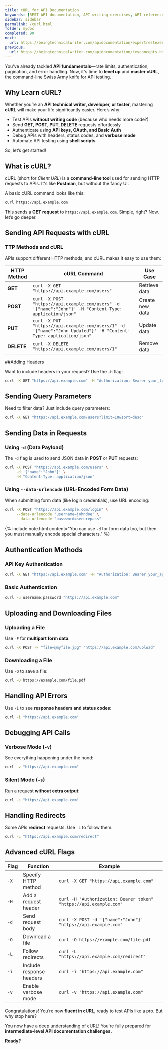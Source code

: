 ```yaml
---
title: cURL for API Documentation
keywords: [REST API documentation, API writing exercises, API reference, API documentation practice, API documentation test, API writing test, Technical Writing API exercises, API documentation challenges, API documentation best practices, hands-on API documentation, advanced API writing, API error handling, API authentication, cURL API testing, API debugging, command-line API testing]
sidebar: sidebar
permalink: /curl.html
folder: mydoc
completed: 90
next:
  url: https://beingtechnicalwriter.com/apidocumentation/expertrestexercise.html
previous:
  url: https://beingtechnicalwriter.com/apidocumentation/keyconcepts.html
---
```


You've already tackled **API fundamentals**—rate limits, authentication, pagination, and error handling. Now, it's time to **level up** and **master cURL**, the command-line Swiss Army knife for API testing. 

## Why Learn cURL?

Whether you’re an **API technical writer, developer, or tester**, mastering **cURL** will make your life significantly easier. Here’s why:

- Test APIs **without writing code** (because who needs more code?)
- Send **GET, POST, PUT, DELETE** requests effortlessly
- Authenticate using **API keys, OAuth, and Basic Auth**
- Debug APIs with headers, status codes, and **verbose mode**
- Automate API testing using **shell scripts**

So, let’s get started!

## What is cURL?

cURL (short for *Client URL*) is a **command-line tool** used for sending HTTP requests to APIs. It's like **Postman**, but without the fancy UI.

A basic cURL command looks like this:

```sh
curl https://api.example.com
```

This sends a **GET request** to `https://api.example.com`. Simple, right? Now, let’s go deeper.

<script async src="https://pagead2.googlesyndication.com/pagead/js/adsbygoogle.js?client=ca-pub-7149683584202371"
     crossorigin="anonymous"></script>
<!-- AddTitleOne -->
<ins class="adsbygoogle"
     style="display:block"
     data-ad-client="ca-pub-7149683584202371"
     data-ad-slot="7422872052"
     data-ad-format="auto"
     data-full-width-responsive="true"></ins>
<script>
     (adsbygoogle = window.adsbygoogle || []).push({});
</script>

## Sending API Requests with cURL

### TTP Methods and cURL

APIs support different HTTP methods, and cURL makes it easy to use them:

| HTTP Method | cURL Command | Use Case |
|------------|-------------|----------|
| **GET** | `curl -X GET "https://api.example.com/users"` | Retrieve data |
| **POST** | `curl -X POST "https://api.example.com/users" -d '{"name":"John"}' -H "Content-Type: application/json"` | Create new data |
| **PUT** | `curl -X PUT "https://api.example.com/users/1" -d '{"name":"John Updated"}' -H "Content-Type: application/json"` | Update data |
| **DELETE** | `curl -X DELETE "https://api.example.com/users/1"` | Remove data |

##Adding Headers

Want to include headers in your request? Use the `-H` flag:

```sh
curl -X GET "https://api.example.com" -H "Authorization: Bearer your_token"
```

## Sending Query Parameters

Need to filter data? Just include query parameters:

```sh
curl -X GET "https://api.example.com/users?limit=10&sort=desc"
```

## Sending Data in Requests

### **Using `-d` (Data Payload)**

The `-d` flag is used to send JSON data in **POST** or **PUT** requests:

```sh
curl -X POST "https://api.example.com/users" \
     -d '{"name":"John"}' \
     -H "Content-Type: application/json"
```

### **Using `--data-urlencode` (URL-Encoded Form Data)**

When submitting form data (like login credentials), use URL encoding:

```sh
curl -X POST "https://api.example.com/login" \
     --data-urlencode "username=johndoe" \
     --data-urlencode "password=securepass"
```

{% include note.html content="You can use `-d` for form data too, but then you must manually encode special characters." %}

## Authentication Methods

### **API Key Authentication**

```sh
curl -X GET "https://api.example.com" -H "Authorization: Bearer your_api_key"
```

### **Basic Authentication**

```sh
curl -u username:password "https://api.example.com"
```

## Uploading and Downloading Files

### **Uploading a File**

Use `-F` for **multipart form data**:

```sh
curl -X POST -F "file=@myfile.jpg" "https://api.example.com/upload"
```

### **Downloading a File**

Use `-O` to save a file:

```sh
curl -O https://example.com/file.pdf
```



## Handling API Errors

Use `-i` to see **response headers and status codes**:

```sh
curl -i "https://api.example.com"
```



## Debugging API Calls

### **Verbose Mode (`-v`)**

See everything happening under the hood:

```sh
curl -v "https://api.example.com"
```

### **Silent Mode (`-s`)**

Run a request **without extra output**:

```sh
curl -s "https://api.example.com"
```



## Handling Redirects

Some APIs **redirect** requests. Use `-L` to follow them:

```sh
curl -L "https://api.example.com/redirect"
```



## Advanced cURL Flags

| Flag | Function | Example |
|------|----------|---------|
| `-X` | Specify HTTP method | `curl -X GET "https://api.example.com"` |
| `-H` | Add a request header | `curl -H "Authorization: Bearer token" "https://api.example.com"` |
| `-d` | Send request body | `curl -X POST -d '{"name":"John"}' "https://api.example.com"` |
| `-O` | Download a file | `curl -O https://example.com/file.pdf` |
| `-L` | Follow redirects | `curl -L "https://api.example.com/redirect"` |
| `-i` | Include response headers | `curl -i "https://api.example.com"` |
| `-v` | Enable verbose mode | `curl -v "https://api.example.com"` |



Congratulations! You’re now **fluent in cURL**, ready to test APIs like a pro. But why stop here?

You now have a deep understanding of cURL! You're fully prepared for **intermediate-level API documentation challenges.**

**Ready?**
